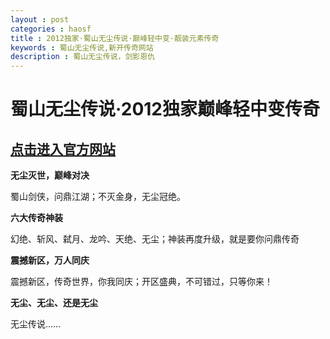 ```yaml
---
layout : post
categories : haosf
title : 2012独家·蜀山无尘传说·巅峰轻中变·靓装元素传奇
keywords : 蜀山无尘传说,新开传奇网站
description : 蜀山无尘传说，剑影恩仇
---
```

# 蜀山无尘传说·2012独家巅峰轻中变传奇
## [点击进入官方网站](http://28.baby006.com/)

__无尘灭世，巅峰对决__

蜀山剑侠，问鼎江湖；不灭金身，无尘冠绝。

__六大传奇神装__

幻绝、斩风、弑月、龙吟、天绝、无尘；神装再度升级，就是要你问鼎传奇

__震撼新区，万人同庆__

震撼新区，传奇世界，你我同庆；开区盛典，不可错过，只等你来！

__无尘、无尘、还是无尘__

无尘传说……
